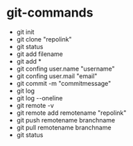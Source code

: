 # git-commands
- git init
- git clone "repolink"
- git status
- git add filename
- git add *
- git confing user.name "username"
- git confing user.mail "email"
- git commit -m "commitmessage"
- git log
- git log --oneline
- git remote -v
- git remote add remotename "repolink"
- git push remotename branchname
- git pull remotename branchname
- git status


